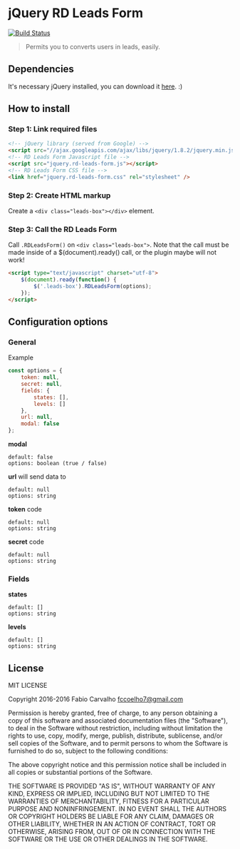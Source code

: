 # jQuery RD Leads Form

[![Build Status](https://travis-ci.org/fccoelho7/rd-test.svg?branch=master)](https://travis-ci.org/fccoelho7/rd-test)

> Permits you to converts users in leads, easily.

## Dependencies

It's necessary jQuery installed, you can download it [here](http://jquery.com/download/). :)

## How to install

### Step 1: Link required files

```html
<!-- jQuery library (served from Google) -->
<script src="//ajax.googleapis.com/ajax/libs/jquery/1.8.2/jquery.min.js"></script>
<!-- RD Leads Form Javascript file -->
<script src="jquery.rd-leads-form.js"></script>
<!-- RD Leads Form CSS file -->
<link href="jquery.rd-leads-form.css" rel="stylesheet" />
```

### Step 2: Create HTML markup

Create a `<div class="leads-box"></div>` element.

### Step 3: Call the RD Leads Form

Call `.RDLeadsForm()` on `<div class="leads-box">`. Note that the call must be made inside of a $(document).ready() call, or the plugin maybe will not work!

```html
<script type="text/javascript" charset="utf-8">
	$(document).ready(function() {
		$('.leads-box').RDLeadsForm(options);
	});
</script>
```

## Configuration options

### General

Example

```js
const options = {
	token: null,
	secret: null,
	fields: {
		states: [],
		levels: []
	},
	url: null,
	modal: false
};
```

**modal**
```
default: false
options: boolean (true / false)
```

**url**
will send data to
```
default: null
options: string
```

**token**
code
```
default: null
options: string
```

**secret**
code
```
default: null
options: string
```

### Fields

**states**
```
default: []
options: string
```

**levels**
```
default: []
options: string
```

## License

MIT LICENSE

Copyright 2016-2016 Fabio Carvalho fccoelho7@gmail.com

Permission is hereby granted, free of charge, to any person obtaining a copy of this software and associated documentation files (the "Software"), to deal in the Software without restriction, including without limitation the rights to use, copy, modify, merge, publish, distribute, sublicense, and/or sell copies of the Software, and to permit persons to whom the Software is furnished to do so, subject to the following conditions:

The above copyright notice and this permission notice shall be included in all copies or substantial portions of the Software.

THE SOFTWARE IS PROVIDED "AS IS", WITHOUT WARRANTY OF ANY KIND, EXPRESS OR IMPLIED, INCLUDING BUT NOT LIMITED TO THE WARRANTIES OF MERCHANTABILITY, FITNESS FOR A PARTICULAR PURPOSE AND NONINFRINGEMENT. IN NO EVENT SHALL THE AUTHORS OR COPYRIGHT HOLDERS BE LIABLE FOR ANY CLAIM, DAMAGES OR OTHER LIABILITY, WHETHER IN AN ACTION OF CONTRACT, TORT OR OTHERWISE, ARISING FROM, OUT OF OR IN CONNECTION WITH THE SOFTWARE OR THE USE OR OTHER DEALINGS IN THE SOFTWARE.
